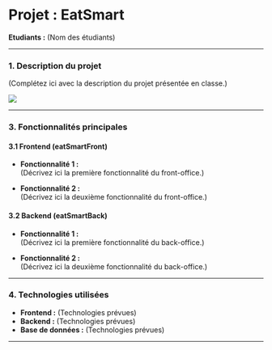 # **Projet : EatSmart**

**Etudiants :** (Nom des étudiants)

---

### **1. Description du projet**

(Complétez ici avec la description du projet présentée en classe.)

<img src=" ./assets/img/Schèma Projet">

---

### **3. Fonctionnalités principales**

#### **3.1 Frontend (eatSmartFront)**

- **Fonctionnalité 1 :**  
  (Décrivez ici la première fonctionnalité du front-office.)
  
- **Fonctionnalité 2 :**  
  (Décrivez ici la deuxième fonctionnalité du front-office.)
  
#### **3.2 Backend (eatSmartBack)**

- **Fonctionnalité 1 :**  
  (Décrivez ici la première fonctionnalité du back-office.)
  
- **Fonctionnalité 2 :**  
  (Décrivez ici la deuxième fonctionnalité du back-office.)

---

### **4. Technologies utilisées**

- **Frontend :** (Technologies prévues)
- **Backend :** (Technologies prévues)
- **Base de données :** (Technologies prévues)

---
